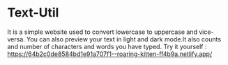 # Text-Util
It is a simple website used to convert lowercase to uppercase and vice-versa. You can also preview your text in light and dark mode.It also counts and number of characters and words you have typed.
Try it yourself : https://64b2c0de8584bd1e91a707f1--roaring-kitten-ff4b9a.netlify.app/
